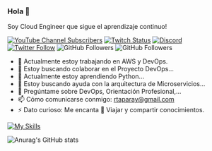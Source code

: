 ### Hola 👋
Soy Cloud Engineer que sigue el aprendizaje continuo!

[![YouTube Channel Subscribers](https://img.shields.io/youtube/channel/subscribers/UCxPD7bsocoAMq8Dj18kmGyQ?style=social)](https://youtube.com/rtaparayapps?sub_confirmation=1)
[![Twitch Status](https://img.shields.io/twitch/status/rtaparay?style=social)](https://twitch.com/rtaparay)
[![Discord](https://img.shields.io/discord/729672926432985098?style=social&label=Discord&logo=discord)](https://rtaparay.com/rtaparay)
[![Twitter Follow](https://img.shields.io/twitter/follow/rtaparay?style=social)](https://twitter.com/rtaparay)
![GitHub Followers](https://img.shields.io/github/followers/rtaparay?style=social)
![GitHub Followers](https://img.shields.io/github/stars/rtaparay?style=social)


- 🔭 Actualmente estoy trabajando en AWS y DevOps.
- 👯 Estoy buscando colaborar en el Proyecto DevOps...
- 🌱 Actualmente estoy aprendiendo Python...
- 🤔 Estoy buscando ayuda con la arquitectura de Microservicios...
- 💬 Pregúntame sobre DevOps, Orientación Profesional,...
- 📫 Cómo comunicarse conmigo: rtaparay@gmail.com
- ⚡ Dato curioso: Me encanta 🌄 Viajar y compartir conocimientos.


[![My Skills](https://skillicons.dev/icons?i=aws,gcp,azure,react,vue,flutter&perline=3)](https://skillicons.dev)

![Anurag's GitHub stats](https://github-readme-stats.vercel.app/api?username=rtaparay&show_icons=true&theme=radical)

